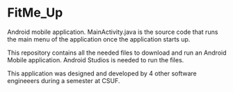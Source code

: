 # FitMe_Up
Android mobile application.
MainActivity.java is the source code that runs the main menu of the application once the application starts up.

This repository contains all the needed files to download and run an Android Mobile application.
Android Studios is needed to run the files. 

This application was designed and developed by 4 other software engineeers during a semester at CSUF.
